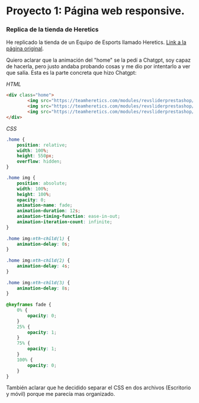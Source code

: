 # Proyecto 1: Página web responsive.
### Replica de la tienda de Heretics

He replicado la tienda de un Equipo de Esports llamado Heretics. [Link a la página original](https://teamheretics.com/21-store).

Quiero aclarar que la animación del "home" se la pedí a Chatgpt, soy capaz de hacerla, pero justo andaba probando cosas y me dio por intentarlo a ver que salía. Esta es la parte concreta que hizo Chatgpt:

*HTML*
```HTML
<div class="home">
        <img src="https://teamheretics.com/modules/revsliderprestashop/uploads/safasf/new-pro-kit-banner-1920x700.png" alt="Imagen 1">
        <img src="https://teamheretics.com/modules/revsliderprestashop/uploads/Drop%20BelaguerXHeretics%20-%20Banner%20web.png" alt="Imagen 2">
        <img src="https://teamheretics.com/modules/revsliderprestashop/uploads/safasf/bufanda-oficial-banner.png" alt="Imagen 3">
</div> 
```

*CSS*

```CSS
.home {
    position: relative;
    width: 100%;
    height: 550px;
    overflow: hidden;
}

.home img {
    position: absolute;
    width: 100%;
    height: 100%;
    opacity: 0;
    animation-name: fade;
    animation-duration: 12s;
    animation-timing-function: ease-in-out;
    animation-iteration-count: infinite;
}
      
.home img:nth-child(1) {
    animation-delay: 0s;
}
      
.home img:nth-child(2) {
    animation-delay: 4s;
}
      
.home img:nth-child(3) {
    animation-delay: 8s;
}
      
@keyframes fade {
    0% {
        opacity: 0;
    }
    25% {
        opacity: 1;
    }
    75% {
        opacity: 1;
    }
    100% {
        opacity: 0;
    }
}
```

También aclarar que he decidido separar el CSS en dos archivos (Escritorio y móvil) porque me parecía mas organizado. 